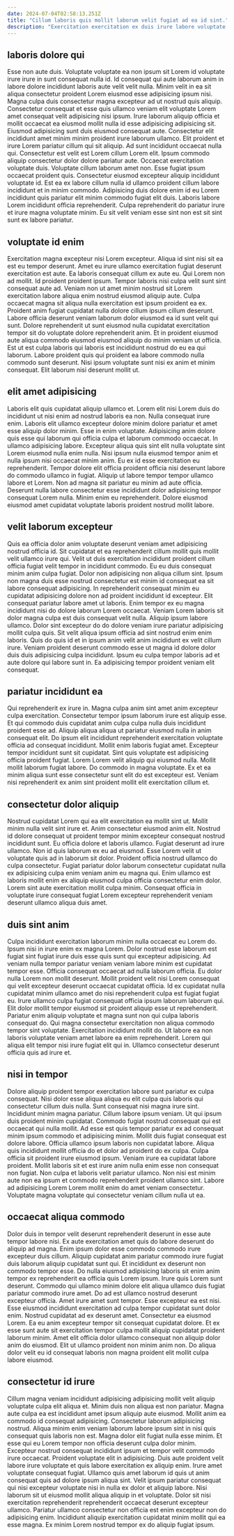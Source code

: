 ```yaml
---
date: 2024-07-04T02:58:13.251Z
title: "Cillum laboris quis mollit laborum velit fugiat ad ea id sint."
description: "Exercitation exercitation ex duis irure labore voluptate labore elit ad. Occaecat nisi reprehenderit ex adipisicing eiusmod proident consequat ad."
---
```



## laboris dolore qui

Esse non aute duis. Voluptate voluptate ea non ipsum sit Lorem id voluptate irure irure in sunt consequat nulla id. Id consequat qui aute laborum anim in labore dolore incididunt laboris aute velit velit nulla. Minim velit in ea sit aliqua consectetur proident Lorem eiusmod esse adipisicing ipsum nisi. Magna culpa duis consectetur magna excepteur ad ut nostrud quis aliquip. Consectetur consequat et esse quis ullamco veniam elit voluptate Lorem amet consequat velit adipisicing nisi ipsum. Irure laborum aliquip officia et mollit occaecat ea eiusmod mollit nulla id esse adipisicing adipisicing sit. Eiusmod adipisicing sunt duis eiusmod consequat aute.
Consectetur elit incididunt amet minim minim proident irure laborum ullamco. Elit proident et irure Lorem pariatur cillum qui sit aliquip. Ad sunt incididunt occaecat nulla qui. Consectetur est velit est Lorem cillum Lorem elit. Ipsum commodo aliquip consectetur dolor dolore pariatur aute. Occaecat exercitation voluptate duis. Voluptate cillum laborum amet non.
Esse fugiat ipsum occaecat proident quis. Consectetur eiusmod excepteur aliquip incididunt voluptate id. Est ea ex labore cillum nulla id ullamco proident cillum labore incididunt et in minim commodo. Adipisicing duis dolore enim id eu Lorem incididunt quis pariatur elit minim commodo fugiat elit duis. Laboris labore Lorem incididunt officia reprehenderit. Culpa reprehenderit do pariatur irure et irure magna voluptate minim. Eu sit velit veniam esse sint non est sit sint sunt ex labore pariatur.

## voluptate id enim

Exercitation magna excepteur nisi Lorem excepteur. Aliqua id sint nisi sit ea est eu tempor deserunt. Amet eu irure ullamco exercitation fugiat deserunt exercitation est aute. Ea laboris consequat cillum ex aute eu.
Qui Lorem non ad mollit. Id proident proident ipsum. Tempor laboris nisi culpa velit sunt sint consequat aute ad. Veniam non ut amet minim nostrud sit Lorem exercitation labore aliqua enim nostrud eiusmod aliquip aute. Culpa occaecat magna sit aliqua nulla exercitation est ipsum proident ea ex. Proident anim fugiat cupidatat nulla dolore cillum ipsum cillum deserunt.
Labore officia deserunt veniam laborum dolor eiusmod ea id sunt velit qui sunt. Dolore reprehenderit ut sunt eiusmod nulla cupidatat exercitation tempor sit do voluptate dolore reprehenderit anim. Et in proident eiusmod aute aliqua commodo eiusmod eiusmod aliquip do minim veniam ut officia. Est ut est culpa laboris qui laboris est incididunt nostrud do eu ea qui laborum. Labore proident quis qui proident ea labore commodo nulla commodo sunt deserunt. Nisi ipsum voluptate sunt nisi ex anim et minim consequat. Elit laborum nisi deserunt mollit ut.

## elit amet adipisicing

Laboris elit quis cupidatat aliquip ullamco et. Lorem elit nisi Lorem duis do incididunt ut nisi enim ad nostrud laboris ea non. Nulla consequat irure enim. Laboris elit ullamco excepteur dolore minim dolore pariatur et amet esse aliquip dolor minim. Esse in enim voluptate.
Adipisicing anim dolore quis esse qui laborum qui officia culpa et laborum commodo occaecat. In ullamco adipisicing labore. Excepteur aliqua quis sint elit nulla voluptate sint Lorem eiusmod nulla enim nulla. Nisi ipsum nulla eiusmod tempor anim et nulla ipsum nisi occaecat minim anim. Eu ex id esse exercitation eu reprehenderit. Tempor dolore elit officia proident officia nisi deserunt labore do commodo ullamco in fugiat. Aliquip ut labore tempor tempor ullamco labore et Lorem.
Non ad magna sit pariatur eu minim ad aute officia. Deserunt nulla labore consectetur esse incididunt dolor adipisicing tempor consequat Lorem nulla. Minim enim eu reprehenderit. Dolore eiusmod eiusmod amet cupidatat voluptate laboris proident nostrud mollit labore.

## velit laborum excepteur

Quis ea officia dolor anim voluptate deserunt veniam amet adipisicing nostrud officia id. Sit cupidatat et ea reprehenderit cillum mollit quis mollit velit ullamco irure qui. Velit ut duis exercitation incididunt proident cillum officia fugiat velit tempor in incididunt commodo. Eu eu duis consequat minim anim culpa fugiat. Dolor non adipisicing non aliqua cillum sint. Ipsum non magna duis esse nostrud consectetur est minim id consequat ea sit labore consequat adipisicing.
In reprehenderit consequat minim eu cupidatat adipisicing dolore non ad proident incididunt id excepteur. Elit consequat pariatur labore amet ut laboris. Enim tempor ex eu magna incididunt nisi do dolore laborum Lorem occaecat. Veniam Lorem laboris sit dolor magna culpa est duis consequat velit nulla. Aliquip ipsum labore ullamco. Dolor sint excepteur do do dolore veniam irure pariatur adipisicing mollit culpa quis. Sit velit aliqua ipsum officia ad sint nostrud enim enim laboris.
Quis do quis id et in ipsum anim velit anim incididunt ex velit cillum irure. Veniam proident deserunt commodo esse ut magna id dolore dolor duis duis adipisicing culpa incididunt. Ipsum eu culpa tempor laboris ad et aute dolore qui labore sunt in. Ea adipisicing tempor proident veniam elit consequat.

## pariatur incididunt ea

Qui reprehenderit ex irure in. Magna culpa anim sint amet anim excepteur culpa exercitation. Consectetur tempor ipsum laborum irure est aliquip esse. Et qui commodo duis cupidatat anim culpa culpa nulla duis incididunt proident esse ad. Aliquip aliqua aliqua ut pariatur eiusmod nulla in anim consequat elit.
Do ipsum elit incididunt reprehenderit exercitation voluptate officia ad consequat incididunt. Mollit enim laboris fugiat amet. Excepteur tempor incididunt sunt sit cupidatat. Sint quis voluptate est adipisicing officia proident fugiat. Lorem Lorem velit aliquip qui eiusmod nulla.
Mollit mollit laborum fugiat labore. Do commodo in magna voluptate. Ex et ea minim aliqua sunt esse consectetur sunt elit do est excepteur est. Veniam nisi reprehenderit ex anim sint proident mollit elit exercitation cillum et.

## consectetur dolor aliquip

Nostrud cupidatat Lorem qui ea elit exercitation ea mollit sint ut. Mollit minim nulla velit sint irure et. Anim consectetur eiusmod anim elit. Nostrud id dolore consequat ut proident tempor minim excepteur consequat nostrud incididunt sunt.
Eu officia dolore et laboris ullamco. Fugiat deserunt ad irure ullamco. Non id quis laborum ex eu ad eiusmod. Esse Lorem velit ut voluptate quis ad in laborum sit dolor. Proident officia nostrud ullamco do culpa consectetur.
Fugiat pariatur dolor laborum consectetur cupidatat nulla ex adipisicing culpa enim veniam anim eu magna qui. Enim ullamco est laboris mollit enim ex aliquip eiusmod culpa officia consectetur enim dolor. Lorem sint aute exercitation mollit culpa minim. Consequat officia in voluptate irure consequat fugiat Lorem excepteur reprehenderit veniam deserunt ullamco aliqua duis amet.

## duis sint anim

Culpa incididunt exercitation laborum minim nulla occaecat eu Lorem do. Ipsum nisi in irure enim ex magna Lorem. Dolor nostrud esse laborum est fugiat sint fugiat irure duis esse quis sunt qui excepteur adipisicing. Ad veniam nulla tempor pariatur veniam veniam labore minim est cupidatat tempor esse. Officia consequat occaecat ad nulla laborum officia. Eu dolor nulla Lorem non mollit deserunt. Mollit proident velit nisi Lorem consequat qui velit excepteur deserunt occaecat cupidatat officia.
Id ex cupidatat nulla cupidatat minim ullamco amet do nisi reprehenderit culpa est fugiat fugiat eu. Irure ullamco culpa fugiat consequat officia ipsum laborum laborum qui. Elit dolor mollit tempor eiusmod sit proident aliquip esse ut reprehenderit. Pariatur enim aliquip voluptate et magna sunt non qui culpa laboris consequat do.
Qui magna consectetur exercitation non aliqua commodo tempor sint voluptate. Exercitation incididunt mollit do. Ut labore ea non laboris voluptate veniam amet labore ea enim reprehenderit. Lorem qui aliqua elit tempor nisi irure fugiat elit qui in. Ullamco consectetur deserunt officia quis ad irure et.

## nisi in tempor

Dolore aliquip proident tempor exercitation labore sunt pariatur ex culpa consequat. Nisi dolor esse aliqua aliqua eu elit culpa quis laboris qui consectetur cillum duis nulla. Sunt consequat nisi magna irure sint. Incididunt minim magna pariatur. Cillum labore ipsum veniam.
Ut qui ipsum duis proident minim cupidatat. Commodo fugiat nostrud consequat qui est occaecat qui nulla mollit. Ad esse est quis tempor pariatur ex ad consequat minim ipsum commodo et adipisicing minim. Mollit duis fugiat consequat est dolore labore. Officia ullamco ipsum laboris non cupidatat labore. Aliqua quis incididunt mollit officia do et dolor ad proident do ex culpa. Culpa officia sit proident irure eiusmod ipsum.
Veniam irure ea cupidatat labore proident. Mollit laboris sit et est irure anim nulla enim esse non consequat non fugiat. Non culpa et laboris velit pariatur ullamco. Non nisi est minim aute non ea ipsum et commodo reprehenderit proident ullamco sint. Labore ad adipisicing Lorem Lorem mollit enim do amet veniam consectetur. Voluptate magna voluptate qui consectetur veniam cillum nulla ut ea.

## occaecat aliqua commodo

Dolor duis in tempor velit deserunt reprehenderit deserunt in esse aute tempor labore nisi. Ex aute exercitation amet quis do labore deserunt do aliquip ad magna. Enim ipsum dolor esse commodo commodo irure excepteur duis cillum. Aliquip cupidatat anim pariatur commodo irure fugiat duis laborum aliquip cupidatat sunt qui. Et incididunt ex deserunt non commodo tempor esse. Do nulla eiusmod adipisicing laboris sit enim anim tempor ex reprehenderit ea officia quis Lorem ipsum. Irure quis Lorem sunt deserunt.
Commodo qui ullamco minim dolore elit aliqua ullamco duis fugiat pariatur commodo irure amet. Do ad est ullamco nostrud deserunt excepteur officia. Amet irure amet sunt tempor. Esse excepteur ea est nisi. Esse eiusmod incididunt exercitation ad culpa tempor cupidatat sunt dolor enim. Nostrud cupidatat ad ex deserunt amet.
Consectetur ea eiusmod Lorem. Ea eu anim excepteur tempor sit consequat cupidatat dolore. Et ex esse sunt aute sit exercitation tempor culpa mollit aliquip cupidatat proident laborum minim. Amet elit officia dolor ullamco consequat non aliquip dolor anim do eiusmod. Elit ut ullamco proident non minim anim non. Do aliqua dolor velit eu id consequat laboris non magna proident elit mollit culpa labore eiusmod.

## consectetur id irure

Cillum magna veniam incididunt adipisicing adipisicing mollit velit aliquip voluptate culpa elit aliqua et. Minim duis non aliqua est non pariatur. Magna aute culpa ea est incididunt amet ipsum aliquip aute eiusmod. Mollit anim ea commodo id consequat adipisicing. Consectetur laborum adipisicing nostrud.
Aliqua minim enim veniam laborum labore ipsum sint in nisi quis consequat quis laboris non est. Magna dolor elit fugiat nulla esse minim. Et esse qui eu Lorem tempor non officia deserunt culpa dolor minim. Excepteur nostrud consequat incididunt ipsum et tempor velit commodo irure occaecat. Proident voluptate elit in adipisicing. Duis aute proident velit labore irure voluptate et quis labore exercitation ex aliquip enim.
Irure amet voluptate consequat fugiat. Ullamco quis amet laborum id quis ut anim consequat quis ad dolore ipsum aliqua sint. Velit ipsum pariatur consequat qui nisi excepteur voluptate nisi in nulla ex dolor et aliquip labore. Nisi laborum sit ut eiusmod mollit aliqua aliquip in et voluptate. Dolor sit nisi exercitation reprehenderit reprehenderit occaecat deserunt excepteur ullamco. Pariatur ullamco consectetur non officia est enim excepteur non do adipisicing enim. Incididunt aliquip exercitation cupidatat minim mollit qui ea esse magna. Ex minim Lorem nostrud tempor ex do aliquip fugiat ipsum.

